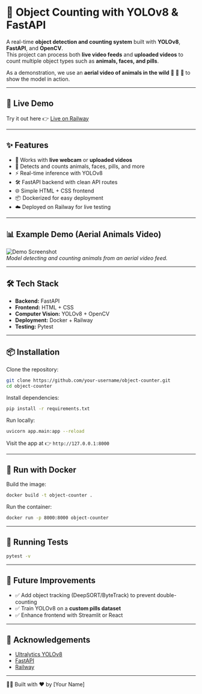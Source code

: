 # 🦓 Object Counting with YOLOv8 & FastAPI  

A real-time **object detection and counting system** built with **YOLOv8**, **FastAPI**, and **OpenCV**.  
This project can process both **live video feeds** and **uploaded videos** to count multiple object types such as **animals, faces, and pills**.  

As a demonstration, we use an **aerial video of animals in the wild** 🦒 🐘 🦓 to show the model in action.  

---

## 🚀 Live Demo
Try it out here 👉 [Live on Railway](https://your-railway-app-url-here)  

---

## ✨ Features
- 🎥 Works with **live webcam** or **uploaded videos**
- 🦁 Detects and counts animals, faces, pills, and more
- ⚡ Real-time inference with YOLOv8
- 🛠️ FastAPI backend with clean API routes
- 🌐 Simple HTML + CSS frontend
- 📦 Dockerized for easy deployment
- ☁️ Deployed on Railway for live testing

---

## 📊 Example Demo (Aerial Animals Video)
![Demo Screenshot](assets/demo.gif)  
*Model detecting and counting animals from an aerial video feed.*  

---

## 🛠️ Tech Stack
- **Backend:** FastAPI  
- **Frontend:** HTML + CSS  
- **Computer Vision:** YOLOv8 + OpenCV  
- **Deployment:** Docker + Railway  
- **Testing:** Pytest  

---

## 📦 Installation

Clone the repository:
```bash
git clone https://github.com/your-username/object-counter.git
cd object-counter
```

Install dependencies:
```bash
pip install -r requirements.txt
```

Run locally:
```bash
uvicorn app.main:app --reload
```

Visit the app at 👉 `http://127.0.0.1:8000`

---

## 🐳 Run with Docker
Build the image:
```bash
docker build -t object-counter .
```

Run the container:
```bash
docker run -p 8000:8000 object-counter
```

---

## 🧪 Running Tests
```bash
pytest -v
```

---

## 🔮 Future Improvements
- ✅ Add object tracking (DeepSORT/ByteTrack) to prevent double-counting  
- ✅ Train YOLOv8 on a **custom pills dataset**  
- ✅ Enhance frontend with Streamlit or React  

---

## 🙌 Acknowledgements
- [Ultralytics YOLOv8](https://github.com/ultralytics/ultralytics)  
- [FastAPI](https://fastapi.tiangolo.com/)  
- [Railway](https://railway.app/)  

---

👨‍💻 Built with ❤️ by [Your Name]  
